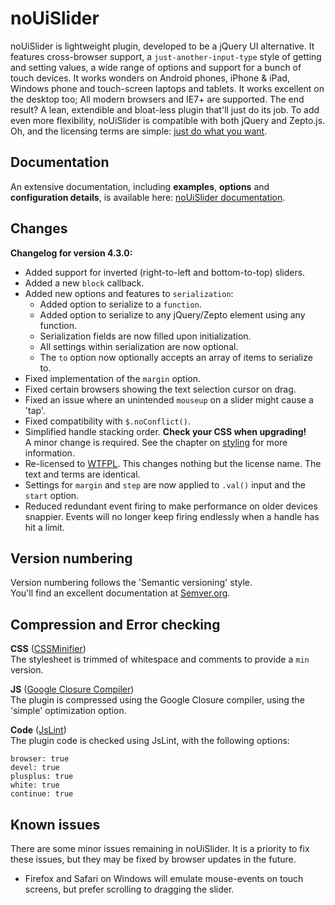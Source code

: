 # noUiSlider

noUiSlider is lightweight plugin, developed to be a jQuery UI alternative. It features cross-browser support, a `just-another-input-type` style of getting and setting values, a wide range of options and support for a bunch of touch devices. It works wonders on Android phones, iPhone & iPad, Windows phone and touch-screen laptops and tablets. It works excellent on the desktop too; All modern browsers and IE7+ are supported. The end result? A lean, extendible and bloat-less plugin that'll just do its job. To add even more flexibility, noUiSlider is compatible with both jQuery and Zepto.js. Oh, and the licensing terms are simple: [just do what you want](http://refreshless.com/nouislider/terms-of-use).

Documentation
-------

An extensive documentation, including **examples**, **options** and **configuration details**, is available here: [noUiSlider documentation](http://refreshless.com/nouislider/).

Changes
-------

**Changelog for version 4.3.0:**
+ Added support for inverted (right-to-left and bottom-to-top) sliders.
+ Added a new `block` callback.
+ Added new options and features to `serialization`:  
  + Added option to serialize to a `function`.
  + Added option to serialize to any jQuery/Zepto element using any function.
  + Serialization fields are now filled upon initialization.
  + All settings within serialization are now optional.
  + The `to` option now optionally accepts an array of items to serialize to.
+ Fixed implementation of the `margin` option.
+ Fixed certain browsers showing the text selection cursor on drag.
+ Fixed an issue where an unintended `mouseup` on a slider might cause a 'tap'.
+ Fixed compatibility with `$.noConflict()`.
+ Simplified handle stacking order. **Check your CSS when upgrading!**  
  A minor change is required. See the chapter on [styling](http://refreshless.com/nouislider/slider-design-styles) for more information.
+ Re-licensed to [WTFPL](http://www.wtfpl.net/about/). This changes nothing but the license name. The text and terms are identical.
+ Settings for `margin` and `step` are now applied to `.val()` input and the `start` option.
+ Reduced redundant event firing to make performance on older devices snappier. Events will no longer keep firing endlessly when a handle has hit a limit.


Version numbering
------------------------------
Version numbering follows the 'Semantic versioning' style.  
You'll find an excellent documentation at [Semver.org](http://semver.org/).

Compression and Error checking
------------------------------
**CSS** ([CSSMinifier](http://cssminifier.com/))  
The stylesheet is trimmed of whitespace and comments to provide a `min` version.

**JS** ([Google Closure Compiler](http://closure-compiler.appspot.com/home))  
The plugin is compressed using the Google Closure compiler, using the 'simple' optimization option.

**Code** ([JsLint](http://jslint.com/))  
The plugin code is checked using JsLint, with the following options:
```
browser: true
devel: true
plusplus: true
white: true
continue: true
```

Known issues
------------
There are some minor issues remaining in noUiSlider. It is a priority to fix these issues, but they may be fixed by browser updates in the future.

+ Firefox and Safari on Windows will emulate mouse-events on touch screens, but prefer scrolling to dragging the slider.
